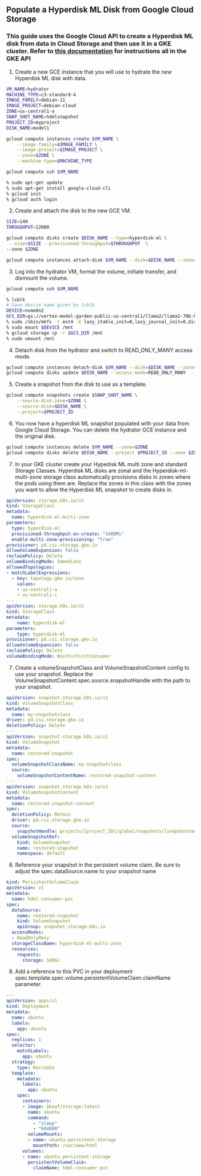 ## Populate a Hyperdisk ML Disk from Google Cloud Storage

### This guide uses the Google Cloud API to create a Hyperdisk ML disk from data in Cloud Storage and then use it in a GKE cluster. Refer to [this documentation](https://cloud.google.com/kubernetes-engine/docs/how-to/persistent-volumes/hyperdisk-ml) for instructions all in the GKE API

1. Create a new GCE instance that you will use to hydrate the new Hyperdisk ML disk with data.

```sh
VM_NAME=hydrator
MACHINE_TYPE=c3-standard-4
IMAGE_FAMILY=debian-11
IMAGE_PROJECT=debian-cloud
ZONE=us-central1-a
SNAP_SHOT_NAME=hdmlsnapshot
PROJECT_ID=myproject
DISK_NAME=model1

gcloud compute instances create $VM_NAME \
    --image-family=$IMAGE_FAMILY \
    --image-project=$IMAGE_PROJECT \
    --zone=$ZONE \
    --machine-type=$MACHINE_TYPE

gcloud compute ssh $VM_NAME

% sudo apt-get update
% sudo apt-get install google-cloud-cli
% gcloud init
% gcloud auth login

```

2. Create and attach the disk to the new GCE VM.

```sh
SIZE=140
THROUGHPUT=12000

gcloud compute disks create $DISK_NAME --type=hyperdisk-ml \
 --size=$SIZE --provisioned-throughput=$THROUGHPUT  \
--zone $ZONE

gcloud compute instances attach-disk $VM_NAME --disk=$DISK_NAME --zone=$ZONE 
```

3. Log into the hydrator VM, format the volume, initiate transfer, and dismount the volume.

```sh
gcloud compute ssh $VM_NAME

% lsblk
# Save device name given by lsblk
DEVICE=nvme0n2
GCS_DIR=gs://vertex-model-garden-public-us-central1/llama2/llama2-70b-hf 
% sudo /sbin/mkfs -t ext4 -E lazy_itable_init=0,lazy_journal_init=0,discard /dev/$DEVICE
% sudo mount $DEVICE /mnt
% gcloud storage cp -r $GCS_DIR /mnt
% sudo umount /mnt
```

4. Detach disk from the hydrator and switch to READ_ONLY_MANY access mode.
```sh
gcloud compute instances detach-disk $VM_NAME --disk=$DISK_NAME --zone=$ZONE
gcloud compute disks update $DISK_NAME --access-mode=READ_ONLY_MANY  --zone=$ZONE
```

5. Create a snapshot from the disk to use as a template.

```sh
gcloud compute snapshots create $SNAP_SHOT_NAME \
    --source-disk-zone=$ZONE \
    --source-disk=$DISK_NAME \
    --project=$PROJECT_ID
```

6. You now have a hyperdisk ML snapshot populated with your data from Google Cloud Storage. You can delete the hydrator GCE instance and the original disk.

```sh
gcloud compute instances delete $VM_NAME --zone=$ZONE
gcloud compute disks delete $DISK_NAME --project $PROJECT_ID --zone $ZONE
```

7. In your GKE cluster create your Hypedisk ML multi zone and standard Storage Classes. Hyperdisk ML disks are zonal and the Hyperdisk-ml-multi-zone storage class automatically provisions disks in zones where the pods using them are. 
Replace the zones in this class with the zones you want to allow the Hyperdisk ML snapshot to create disks in. 

```yaml
apiVersion: storage.k8s.io/v1
kind: StorageClass
metadata:
  name: hyperdisk-ml-multi-zone
parameters:
  type: hyperdisk-ml
  provisioned-throughput-on-create: "2400Mi"
  enable-multi-zone-provisioning: "true"
provisioner: pd.csi.storage.gke.io
allowVolumeExpansion: false
reclaimPolicy: Delete
volumeBindingMode: Immediate
allowedTopologies:
- matchLabelExpressions:
  - key: topology.gke.io/zone
    values:
    - us-central1-a
    - us-central1-c
--- 
apiVersion: storage.k8s.io/v1
kind: StorageClass
metadata:
    name: hyperdisk-ml
parameters:
    type: hyperdisk-ml
provisioner: pd.csi.storage.gke.io
allowVolumeExpansion: false
reclaimPolicy: Delete
volumeBindingMode: WaitForFirstConsumer
```

7. Create a volumeSnapshotClass and VolumeSnapshotContent config to use your snapshot. Replace the VolumeSnapshotContent.spec.source.snapshotHandle with the path to your snapshot. 

```yaml
apiVersion: snapshot.storage.k8s.io/v1
kind: VolumeSnapshotClass
metadata:
  name: my-snapshotclass
driver: pd.csi.storage.gke.io
deletionPolicy: Delete
---
apiVersion: snapshot.storage.k8s.io/v1
kind: VolumeSnapshot
metadata:
  name: restored-snapshot
spec:
  volumeSnapshotClassName: my-snapshotclass
  source:
    volumeSnapshotContentName: restored-snapshot-content
---
apiVersion: snapshot.storage.k8s.io/v1
kind: VolumeSnapshotContent
metadata:
  name: restored-snapshot-content
spec:
  deletionPolicy: Retain
  driver: pd.csi.storage.gke.io
  source:
    snapshotHandle: projects/[project_ID]/global/snapshots/[snapshotname]
  volumeSnapshotRef:
    kind: VolumeSnapshot
    name: restored-snapshot
    namespace: default

```

8. Reference your snapshot in the persistent volume claim. Be sure to adjust the spec.dataSource.name to your snapshot name

```yaml
kind: PersistentVolumeClaim
apiVersion: v1
metadata:
  name: hdml-consumer-pvc
spec:
  dataSource:
    name: restored-snapshot
    kind: VolumeSnapshot
    apiGroup: snapshot.storage.k8s.io
  accessModes:
  - ReadOnlyMany
  storageClassName: hyperdisk-ml-multi-zone
  resources:
    requests:
      storage: 140Gi
```

8. Add a reference to this PVC in your deployment spec.template.spec.volume.persistentVolumeClaim.claimName parameter. 

```yaml
---
apiVersion: apps/v1
kind: Deployment
metadata:
  name: ubuntu
  labels:
    app: ubuntu
spec:
  replicas: 1
  selector:
    matchLabels:
      app: ubuntu
  strategy:
    type: Recreate
  template:
    metadata:
      labels:
        app: ubuntu
    spec:
      containers:
      - image: bkauf/storage:latest
        name: ubuntu
        command:
          - "sleep"
          - "604800"
        volumeMounts:
        - name: ubuntu-persistent-storage
          mountPath: /var/www/html
      volumes:
      - name: ubuntu-persistent-storage
        persistentVolumeClaim:
          claimName: hdml-consumer-pvc
```